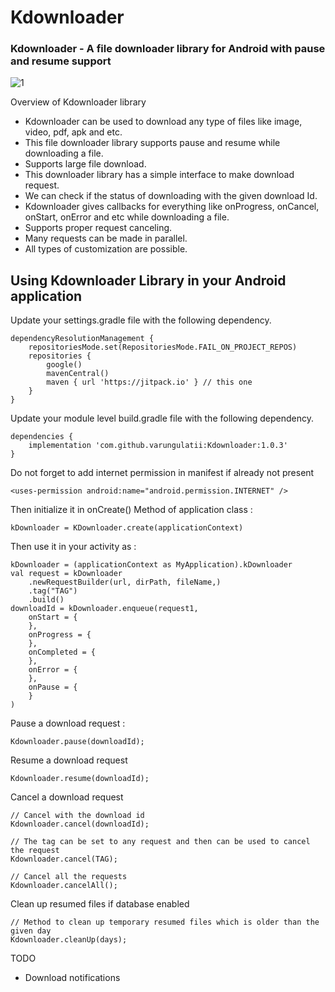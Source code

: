 # Kdownloader
### Kdownloader - A file downloader library for Android with pause and resume support


![1](https://user-images.githubusercontent.com/14194334/235831553-e71dbacf-7f18-499f-bd62-76cfeba37df1.png)

Overview of Kdownloader library
* Kdownloader can be used to download any type of files like image, video, pdf, apk and etc.
* This file downloader library supports pause and resume while downloading a file.
* Supports large file download.
* This downloader library has a simple interface to make download request.
* We can check if the status of downloading with the given download Id.
* Kdownloader gives callbacks for everything like onProgress, onCancel, onStart, onError and etc while downloading a file.
* Supports proper request canceling.
* Many requests can be made in parallel.
* All types of customization are possible.

## Using Kdownloader Library in your Android application

Update your settings.gradle file with the following dependency.

```
dependencyResolutionManagement {
    repositoriesMode.set(RepositoriesMode.FAIL_ON_PROJECT_REPOS)
    repositories {
        google()
        mavenCentral()
        maven { url 'https://jitpack.io' } // this one
    }
}
```

Update your module level build.gradle file with the following dependency.

```
dependencies {
    implementation 'com.github.varungulatii:Kdownloader:1.0.3'
}
```
Do not forget to add internet permission in manifest if already not present

```
<uses-permission android:name="android.permission.INTERNET" />
```

Then initialize it in onCreate() Method of application class :
```
kDownloader = KDownloader.create(applicationContext)
```

Then use it in your activity as :

```
kDownloader = (applicationContext as MyApplication).kDownloader
val request = kDownloader
    .newRequestBuilder(url, dirPath, fileName,)
    .tag("TAG")
    .build()
downloadId = kDownloader.enqueue(request1, 
    onStart = {
    }, 
    onProgress = {
    }, 
    onCompleted = {
    }, 
    onError = {
    }, 
    onPause = {
    }
)
```

Pause a download request :

```
Kdownloader.pause(downloadId);
```
Resume a download request
```
Kdownloader.resume(downloadId);
```

Cancel a download request
```
// Cancel with the download id
Kdownloader.cancel(downloadId);

// The tag can be set to any request and then can be used to cancel the request
Kdownloader.cancel(TAG);

// Cancel all the requests
Kdownloader.cancelAll();
```

Clean up resumed files if database enabled
```
// Method to clean up temporary resumed files which is older than the given day
Kdownloader.cleanUp(days);
```

TODO

*  Download notifications






